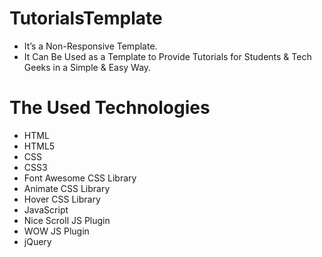 # TutorialsTemplate

* It’s a Non-Responsive Template.
* It Can Be Used as a Template to Provide Tutorials for Students & Tech Geeks in a Simple & Easy Way.

# The Used Technologies
* HTML
* HTML5
* CSS
* CSS3
* Font Awesome CSS Library
* Animate CSS Library
* Hover CSS Library
* JavaScript
* Nice Scroll JS Plugin
* WOW JS Plugin
* jQuery
